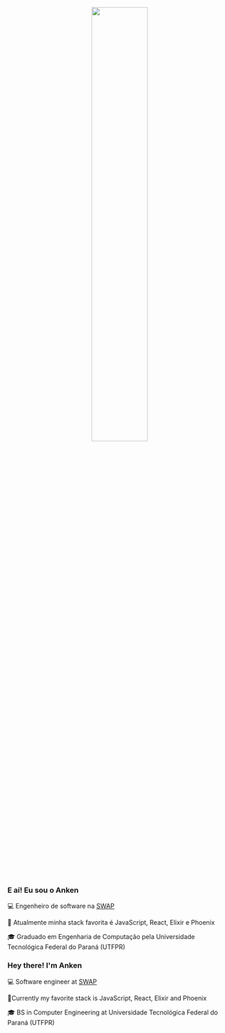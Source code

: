 <p align="center">
 <img 
      width="50%" 
      src="https://media0.giphy.com/media/l46CyJmS9KUbokzsI/200.gif" />
</p>

### E aí! Eu sou o Anken

💻 Engenheiro de software na [SWAP](https://www.swap.financial/)

:hammer: Atualmente minha stack favorita é JavaScript, React, Elixir e Phoenix

:mortar_board: Graduado em Engenharia de Computação pela Universidade Tecnológica Federal do Paraná (UTFPR)


### Hey there! I'm Anken

💻 Software engineer at [SWAP](https://www.swap.financial/)

:hammer:Currently my favorite stack is JavaScript, React, Elixir and Phoenix

:mortar_board: BS in Computer Engineering at Universidade Tecnológica Federal do Paraná (UTFPR)
